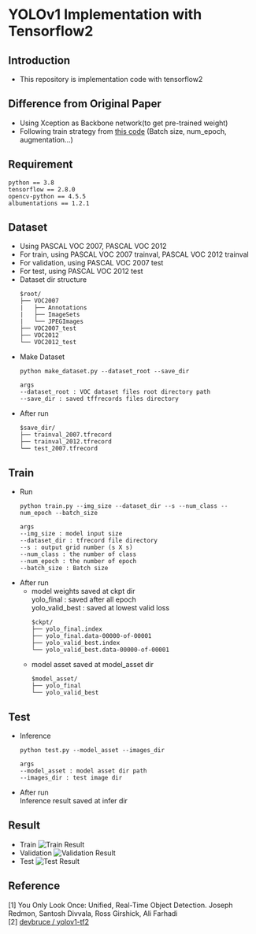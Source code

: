 # YOLOv1 Implementation with Tensorflow2
## Introduction
* This repository is implementation code with tensorflow2
## Difference from Original Paper
* Using Xception as Backbone network(to get pre-trained weight)
* Following train strategy from [this code](https://github.com/devbruce/yolov1-tf2) (Batch size, num_epoch, augmentation...)
## Requirement
    python == 3.8
    tensorflow == 2.8.0
    opencv-python == 4.5.5
    albumentations == 1.2.1
## Dataset
* Using PASCAL VOC 2007, PASCAL VOC 2012
* For train, using PASCAL VOC 2007 trainval, PASCAL VOC 2012 trainval
* For validation, using PASCAL VOC 2007 test
* For test, using PASCAL VOC 2012 test
* Dataset dir structure
    ```
  $root/
  ├── VOC2007
  |   ├── Annotations
  |   ├── ImageSets
  |   └── JPEGImages
  ├── VOC2007_test
  ├── VOC2012
  └── VOC2012_test
  ```
* Make Dataset
    ```
  python make_dataset.py --dataset_root --save_dir
  
  args
  --dataset_root : VOC dataset files root directory path
  --save_dir : saved tffrecords files directory
    ```
* After run
    ```
  $save_dir/
  ├── trainval_2007.tfrecord
  ├── trainval_2012.tfrecord
  └── test_2007.tfrecord
    ```
## Train
* Run
    ```
    python train.py --img_size --dataset_dir --s --num_class --num_epoch --batch_size
    
    args
    --img_size : model input size
    --dataset_dir : tfrecord file directory
    --s : output grid number (s X s)
    --num_class : the number of class
    --num_epoch : the number of epoch
    --batch_size : Batch size
    ```
* After run 
  * model weights saved at ckpt dir   
  yolo_final : saved after all epoch   
  yolo_valid_best : saved at lowest valid loss
      ```
    $ckpt/
    ├── yolo_final.index
    ├── yolo_final.data-00000-of-00001
    ├── yolo_valid_best.index
    └── yolo_valid_best.data-00000-of-00001
      ```
  * model asset saved at model_asset dir
    ```
    $model_asset/
    ├── yolo_final
    └── yolo_valid_best
    ```
## Test
* Inference
    ```
  python test.py --model_asset --images_dir
  
  args
  --model_asset : model asset dir path
  --images_dir : test image dir
    ```
* After run   
Inference result saved at infer dir
## Result
* Train
![Train Result](./asset/Train_result.png)
* Validation
![Validation Result](./asset/Val_result.png)
* Test
![Test Result](./asset/Test_result.png)
## Reference
[1] You Only Look Once: Unified, Real-Time Object Detection. Joseph Redmon, Santosh Divvala, Ross Girshick, Ali Farhadi   
[2] [devbruce / yolov1-tf2](https://github.com/devbruce/yolov1-tf2)